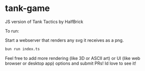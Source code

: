 # tank-game

JS version of Tank Tactics by HalfBrick

To run:

Start a webserver that renders any svg it receives as a png.
```bash
bun run index.ts
```

Feel free to add more rendering (like 3D or ASCII art) or UI (like web browser or desktop app) options and submit PRs! Id love to see it!
